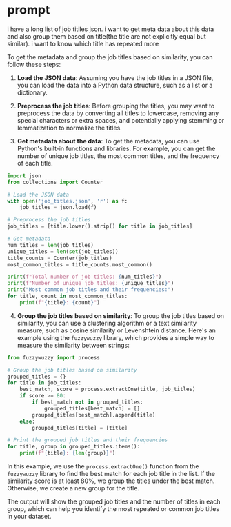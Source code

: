 # prompt

i have a long list of job titiles json. i want to get meta data about this data and also group them based on title(the title are not explicitly equal but similar). i want to know which title has repeated more

To get the metadata and group the job titles based on similarity, you can follow these steps:

1. **Load the JSON data**: Assuming you have the job titles in a JSON file, you can load the data into a Python data structure, such as a list or a dictionary.

2. **Preprocess the job titles**: Before grouping the titles, you may want to preprocess the data by converting all titles to lowercase, removing any special characters or extra spaces, and potentially applying stemming or lemmatization to normalize the titles.

3. **Get metadata about the data**: To get the metadata, you can use Python's built-in functions and libraries. For example, you can get the number of unique job titles, the most common titles, and the frequency of each title.

```python
import json
from collections import Counter

# Load the JSON data
with open('job_titles.json', 'r') as f:
    job_titles = json.load(f)

# Preprocess the job titles
job_titles = [title.lower().strip() for title in job_titles]

# Get metadata
num_titles = len(job_titles)
unique_titles = len(set(job_titles))
title_counts = Counter(job_titles)
most_common_titles = title_counts.most_common()

print(f"Total number of job titles: {num_titles}")
print(f"Number of unique job titles: {unique_titles}")
print("Most common job titles and their frequencies:")
for title, count in most_common_titles:
    print(f"{title}: {count}")
```

4. **Group the job titles based on similarity**: To group the job titles based on similarity, you can use a clustering algorithm or a text similarity measure, such as cosine similarity or Levenshtein distance. Here's an example using the `fuzzywuzzy` library, which provides a simple way to measure the similarity between strings:

```python
from fuzzywuzzy import process

# Group the job titles based on similarity
grouped_titles = {}
for title in job_titles:
    best_match, score = process.extractOne(title, job_titles)
    if score >= 80:
        if best_match not in grouped_titles:
            grouped_titles[best_match] = []
        grouped_titles[best_match].append(title)
    else:
        grouped_titles[title] = [title]

# Print the grouped job titles and their frequencies
for title, group in grouped_titles.items():
    print(f"{title}: {len(group)}")
```

In this example, we use the `process.extractOne()` function from the `fuzzywuzzy` library to find the best match for each job title in the list. If the similarity score is at least 80%, we group the titles under the best match. Otherwise, we create a new group for the title.

The output will show the grouped job titles and the number of titles in each group, which can help you identify the most repeated or common job titles in your dataset.
